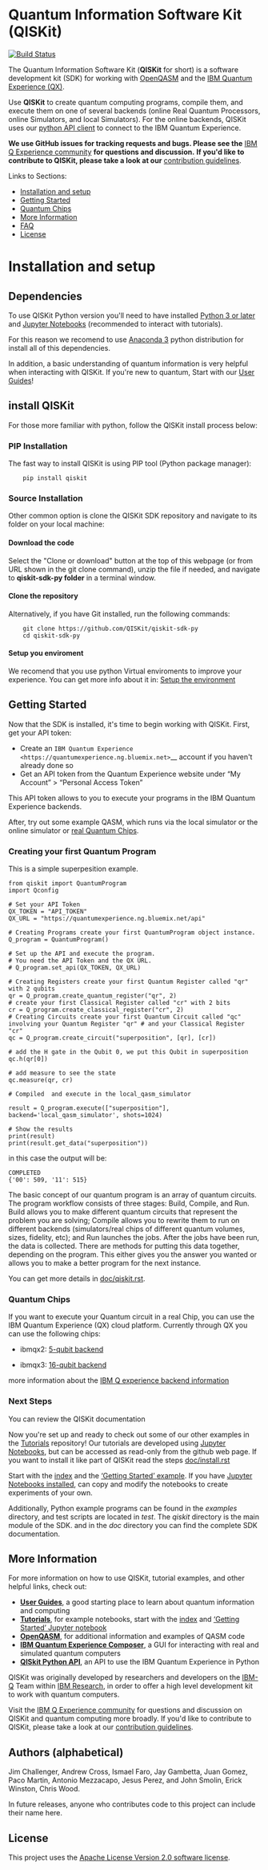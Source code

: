 # Quantum Information Software Kit (QISKit)

[![Build Status](https://travis-ci.org/QISKit/qiskit-sdk-py.svg?branch=master)](https://travis-ci.org/QISKit/qiskit-sdk-py)

The Quantum Information Software Kit (**QISKit** for short) is a software development kit (SDK) for working with [OpenQASM](https://github.com/QISKit/qiskit-openqasm) and the [IBM Quantum Experience (QX)](https://quantumexperience.ng.bluemix.net/). 

Use **QISKit** to create quantum computing programs, compile them, and execute them on one of several backends (online Real Quantum Processors, online Simulators, and local Simulators). For the online backends, QISKit uses our [python API client](https://github.com/QISKit/qiskit-api-py) to connect to the IBM Quantum Experience. 

**We use GitHub issues for tracking requests and bugs. Please see the** [IBM Q Experience community](https://quantumexperience.ng.bluemix.net/qx/community) **for questions and discussion.** **If you'd like to contribute to QISKit, please take a look at our** [contribution guidelines](CONTRIBUTING.rst).

Links to Sections:

* [Installation and setup](#installation-and-setup)
* [Getting Started](#getting-started)
* [Quantum Chips](quantum-hips)
* [More Information](#more-information)
* [FAQ](#FAQ)
* [License](#license)

# Installation and setup
## Dependencies

To use QISKit Python version you'll need to have installed [Python 3 or later](https://www.python.org/downloads/) and [Jupyter Notebooks](https://jupyter.readthedocs.io/en/latest/install.html) (recommended to interact with tutorials). 

For this reason we recomend to use [Anaconda 3](https://www.continuum.io/downloads) python distribution for install all of this dependencies.

In addition, a basic understanding of quantum information is very helpful when interacting with QISKit. If you're new to quantum, Start with our [User Guides](https://github.com/QISKit/ibmqx-user-guides)!

## install QISKit

For those more familiar with python, follow the QISKit install process below:

### PIP Installation

The fast way to install QISKit is using PIP tool (Python package manager):

```
    pip install qiskit
```

### Source Installation 

Other common option is clone the QISKit SDK repository and navigate to its folder on your local machine:

#### Download the code 

Select the "Clone or download" button at the top of this webpage (or from URL shown in the git clone command), unzip the file if needed, and navigate to **qiskit-sdk-py folder** in a terminal window.

#### Clone the repository 

Alternatively, if you have Git installed, run the following commands:
```
    git clone https://github.com/QISKit/qiskit-sdk-py
    cd qiskit-sdk-py
```
#### Setup you enviroment

We recomend that you use python Virtual enviroments to improve your experience. You can get more info about it in: [Setup the environment](doc/install.rst#3.1-Setup-the-environment)

## Getting Started

Now that the SDK is installed, it's time to begin working with QISKit. First, get your API token:

-  Create an `IBM Quantum Experience <https://quantumexperience.ng.bluemix.net>`__ account if you haven't already done so
-  Get an API token from the Quantum Experience website under “My Account” > “Personal Access Token”

This API token allows to you to execute your programs in the IBM Quantum Experience backends.

After, try out some example QASM, which runs via the local simulator or the online simulator or [real Quantum Chips](#quantum-chips).

### Creating your first Quantum Program 

This is a simple superpesition example.

```
from qiskit import QuantumProgram
import Qconfig

# Set your API Token
QX_TOKEN = "API_TOKEN"
QX_URL = "https://quantumexperience.ng.bluemix.net/api"

# Creating Programs create your first QuantumProgram object instance.
Q_program = QuantumProgram()

# Set up the API and execute the program.
# You need the API Token and the QX URL. 
# Q_program.set_api(QX_TOKEN, QX_URL)

# Creating Registers create your first Quantum Register called "qr" with 2 qubits
qr = Q_program.create_quantum_register("qr", 2)
# create your first Classical Register called "cr" with 2 bits
cr = Q_program.create_classical_register("cr", 2)
# Creating Circuits create your first Quantum Circuit called "qc" involving your Quantum Register "qr" # and your Classical Register "cr"
qc = Q_program.create_circuit("superposition", [qr], [cr])

# add the H gate in the Qubit 0, we put this Qubit in superposition
qc.h(qr[0])

# add measure to see the state
qc.measure(qr, cr)

# Compiled  and execute in the local_qasm_simulator

result = Q_program.execute(["superposition"], backend='local_qasm_simulator', shots=1024)

# Show the results
print(result)
print(result.get_data("superposition"))
```

in this case the output will be:

```
COMPLETED
{'00': 509, '11': 515} 
```

The basic concept of our quantum program is an array of quantum
circuits. The program workflow consists of three stages: Build, Compile, and Run. Build allows you to make different quantum circuits that represent the problem you are solving; Compile allows you to rewrite them to run on different backends (simulators/real chips of different quantum volumes, sizes, fidelity, etc); and Run launches the jobs. After the jobs have been run, the data is collected. There are methods for putting this data together, depending on the program. This either gives you the answer you wanted or allows you to make a better program for the
next instance.

You can get more details in [doc/qiskit.rst](doc/qiskit.rst).

### Quantum Chips
If you want to execute your Quantum circuit in a real Chip, you can use the IBM Quantum Experience (QX) cloud platform. Currently through QX you can use the following chips:

-   ibmqx2: [5-qubit backend](https://ibm.biz/qiskit-ibmqx2)

-   ibmqx3: [16-qubit backend](https://ibm.biz/qiskit-ibmqx3)

more information about the [IBM Q experience backend information](https://github.com/QISKit/ibmqx-backend-information)


### Next Steps

You can review the QISKit documentation 

Now you're set up and ready to check out some of our other examples in the [Tutorials](https://github.com/QISKit/qiskit-tutorial) repository! Our tutorials are developed using [Jupyter Notebooks](https://jupyter.org/), but can be accessed as read-only from the github web page. If you want to install it like part of QISKit read the steps [doc/install.rst](doc/install.rst#Install-Jupyter-based-tutorials)

Start with the [index](https://github.com/QISKit/qiskit-tutorial/blob/master/index.ipynb) and the [‘Getting Started’ example](https://github.com/QISKit/qiskit-tutorial/blob/002d054c72fc59fc5009bb9fa0ee393e15a69d07/1_introduction/getting_started.ipynb). If you have [Jupyter Notebooks installed](https://jupyter.readthedocs.io/en/latest/install.html), can copy and modify the notebooks to create experiments of your own.

Additionally, Python example programs can be found in the *examples* directory, and test scripts are located in *test*. The *qiskit* directory is the main module of the SDK. and in the *doc* directory you can find the complete SDK documentation.


## More Information

For more information on how to use QISKit, tutorial examples, and other helpful links, check out:

* **[User Guides](https://github.com/QISKit/ibmqx-user-guides)**,
  a good starting place to learn about quantum information and computing
* **[Tutorials](https://github.com/QISKit/qiskit-tutorial)**,
  for example notebooks, start with the [index](https://github.com/QISKit/qiskit-tutorial/blob/master/index.ipynb) and [‘Getting Started’ Jupyter notebook](https://github.com/QISKit/qiskit-tutorial/blob/002d054c72fc59fc5009bb9fa0ee393e15a69d07/1_introduction/getting_started.ipynb)
* **[OpenQASM](https://github.com/QISKit/openqasm)**,
  for additional information and examples of QASM code
* **[IBM Quantum Experience Composer](https://quantumexperience.ng.bluemix.net/qx/editor)**,
  a GUI for interacting with real and simulated quantum computers
* **[QISkit Python API](https://github.com/QISKit/qiskit-api-py)**, an API to use the IBM Quantum Experience in Python


QISKit was originally developed by researchers and developers on the [IBM-Q](http://www.research.ibm.com/ibm-q/) Team within [IBM Research](http://www.research.ibm.com/), in order to offer a high level development kit to work with quantum computers.

Visit the [IBM Q Experience community](https://quantumexperience.ng.bluemix.net/qx/community) for questions and discussion on QISKit and quantum computing more broadly. If you'd like to contribute to QISKit, please take a look at our [contribution guidelines](CONTRIBUTING.rst).


## Authors (alphabetical)

Jim Challenger, Andrew Cross, Ismael Faro, Jay Gambetta, Juan Gomez, Paco Martin, Antonio Mezzacapo, Jesus Perez, and John Smolin, Erick Winston, Chris Wood.

In future releases, anyone who contributes code to this project can include their name here.


## License

This project uses the [Apache License Version 2.0 software license](https://www.apache.org/licenses/LICENSE-2.0).


